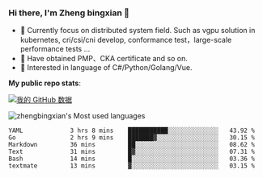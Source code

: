 ### Hi there, I'm Zheng bingxian  👋

* 📖  Currently focus on distributed system field. Such as vgpu solution in kubernetes, cri/csi/cni develop, conformance test，large-scale performance tests ...
* 🌱  Have obtained PMP、CKA certificate and so on.
* 👯  Interested in language of C#/Python/Golang/Vue.

**My public repo stats**:

[![我的 GitHub 数据](https://github-readme-stats.vercel.app/api?username=zhengbingxian&theme=merko)]()

![zhengbingxian's Most used languages](https://github-readme-stats.vercel.app/api/top-langs/?username=zhengbingxian&layout=compact&hide_border=true&langs_count=10)

<!--START_SECTION:waka-->

```text
YAML             3 hrs 8 mins    ███████████░░░░░░░░░░░░░░   43.92 %
Go               2 hrs 9 mins    ███████▓░░░░░░░░░░░░░░░░░   30.15 %
Markdown         36 mins         ██░░░░░░░░░░░░░░░░░░░░░░░   08.62 %
Text             31 mins         █▓░░░░░░░░░░░░░░░░░░░░░░░   07.31 %
Bash             14 mins         █░░░░░░░░░░░░░░░░░░░░░░░░   03.36 %
textmate         13 mins         ▓░░░░░░░░░░░░░░░░░░░░░░░░   03.15 %
```

<!--END_SECTION:waka-->
